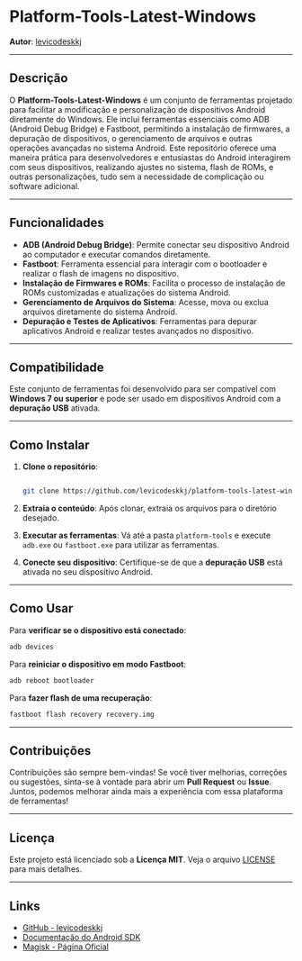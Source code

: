 # Platform-Tools-Latest-Windows

**Autor**: [levicodeskkj](https://github.com/levicodeskkj)

---

## Descrição

O **Platform-Tools-Latest-Windows** é um conjunto de ferramentas projetado para facilitar a modificação e personalização de dispositivos Android diretamente do Windows. Ele inclui ferramentas essenciais como ADB (Android Debug Bridge) e Fastboot, permitindo a instalação de firmwares, a depuração de dispositivos, o gerenciamento de arquivos e outras operações avançadas no sistema Android. Este repositório oferece uma maneira prática para desenvolvedores e entusiastas do Android interagirem com seus dispositivos, realizando ajustes no sistema, flash de ROMs, e outras personalizações, tudo sem a necessidade de complicação ou software adicional.

---

## Funcionalidades

* **ADB (Android Debug Bridge)**: Permite conectar seu dispositivo Android ao computador e executar comandos diretamente.
* **Fastboot**: Ferramenta essencial para interagir com o bootloader e realizar o flash de imagens no dispositivo.
* **Instalação de Firmwares e ROMs**: Facilita o processo de instalação de ROMs customizadas e atualizações do sistema Android.
* **Gerenciamento de Arquivos do Sistema**: Acesse, mova ou exclua arquivos diretamente do sistema Android.
* **Depuração e Testes de Aplicativos**: Ferramentas para depurar aplicativos Android e realizar testes avançados no dispositivo.

---

## Compatibilidade

Este conjunto de ferramentas foi desenvolvido para ser compatível com **Windows 7 ou superior** e pode ser usado em dispositivos Android com a **depuração USB** ativada.

---

## Como Instalar

1. **Clone o repositório**:

   ```bash
   
   git clone https://github.com/levicodeskkj/platform-tools-latest-windows.git
   

2. **Extraia o conteúdo**: Após clonar, extraia os arquivos para o diretório desejado.

3. **Executar as ferramentas**: Vá até a pasta `platform-tools` e execute `adb.exe` ou `fastboot.exe` para utilizar as ferramentas.

4. **Conecte seu dispositivo**: Certifique-se de que a **depuração USB** está ativada no seu dispositivo Android.

---

## Como Usar

Para **verificar se o dispositivo está conectado**:

```bash
adb devices
```

Para **reiniciar o dispositivo em modo Fastboot**:

```bash
adb reboot bootloader
```

Para **fazer flash de uma recuperação**:

```bash
fastboot flash recovery recovery.img
```

---

## Contribuições

Contribuições são sempre bem-vindas! Se você tiver melhorias, correções ou sugestões, sinta-se à vontade para abrir um **Pull Request** ou **Issue**. Juntos, podemos melhorar ainda mais a experiência com essa plataforma de ferramentas!

---

## Licença

Este projeto está licenciado sob a **Licença MIT**. Veja o arquivo [LICENSE](LICENSE) para mais detalhes.

---

## Links

* [GitHub - levicodeskkj](https://github.com/levicodeskkj)
* [Documentação do Android SDK](https://developer.android.com/studio)
* [Magisk - Página Oficial](https://github.com/topjohnwu/Magisk)
